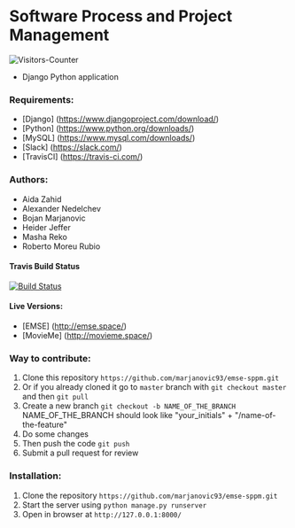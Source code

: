 
# Software Process and Project Management


<body>
<img src = "https://github-vistors-counter.onrender.com/github?username=https://github.com/HeiderJeffer/Software-Process-and-Project-Management/" alt = "Visitors-Counter"/>
</body>


* Django Python application

### Requirements:
* [Django] (https://www.djangoproject.com/download/)
* [Python] (https://www.python.org/downloads/)
* [MySQL] (https://www.mysql.com/downloads/)
* [Slack] (https://slack.com/)
* [TravisCI] (https://travis-ci.com/)

### Authors:
* Aida Zahid
* Alexander Nedelchev
* Bojan Marjanovic
* Heider Jeffer
* Masha Reko
* Roberto Moreu Rubio


#### Travis Build Status
[![Build Status](https://travis-ci.com/marjanovic93/emse-sppm.svg?token=KpTSXh3dVRyyEwmqZDhn&branch=master)](https://travis-ci.com/marjanovic93/emse-sppm)

#### Live Versions:
* [EMSE] (http://emse.space/)
* [MovieMe] (http://movieme.space/)

### Way to contribute:
1. Clone this repository `https://github.com/marjanovic93/emse-sppm.git`
2. Or if you already cloned it go to `master` branch with `git checkout master` and then `git pull`
3. Create a new branch `git checkout -b NAME_OF_THE_BRANCH`
   NAME_OF_THE_BRANCH should look like "your_initials" + "/name-of-the-feature"
4. Do some changes
5. Then push the code `git push`
6. Submit a pull request for review

### Installation:
1. Clone the repository `https://github.com/marjanovic93/emse-sppm.git`
2. Start the server using `python manage.py runserver`
3. Open in browser at `http://127.0.0.1:8000/`
